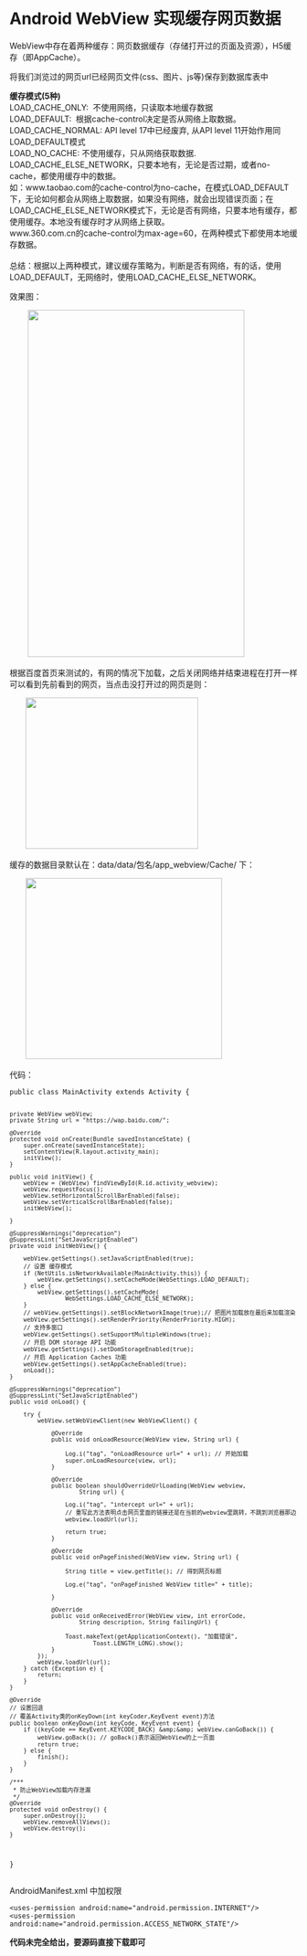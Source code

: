 # Android WebView 实现缓存网页数据
  <p>WebView中存在着两种缓存：网页数据缓存（存储打开过的页面及资源），H5缓存（即AppCache）。</p> 
<p>将我们浏览过的网页url已经网页文件(css、图片、js等)保存到数据库表中</p> 
<p><strong>缓存模式(5种)</strong><br> LOAD_CACHE_ONLY: &nbsp;不使用网络，只读取本地缓存数据<br> LOAD_DEFAULT: &nbsp;根据cache-control决定是否从网络上取数据。<br> LOAD_CACHE_NORMAL: API level 17中已经废弃, 从API level 11开始作用同LOAD_DEFAULT模式<br> LOAD_NO_CACHE: 不使用缓存，只从网络获取数据.<br> LOAD_CACHE_ELSE_NETWORK，只要本地有，无论是否过期，或者no-cache，都使用缓存中的数据。<br> 如：www.taobao.com的cache-control为no-cache，在模式LOAD_DEFAULT下，无论如何都会从网络上取数据，如果没有网络，就会出现错误页面；在LOAD_CACHE_ELSE_NETWORK模式下，无论是否有网络，只要本地有缓存，都使用缓存。本地没有缓存时才从网络上获取。<br> www.360.com.cn的cache-control为max-age=60，在两种模式下都使用本地缓存数据。<br> <br> 总结：根据以上两种模式，建议缓存策略为，判断是否有网络，有的话，使用LOAD_DEFAULT，无网络时，使用LOAD_CACHE_ELSE_NETWORK。</p> 
<p>效果图：</p> 
<p>&nbsp;&nbsp;&nbsp;&nbsp;&nbsp;&nbsp;&nbsp;&nbsp;<img alt="" height="608" src="http://images2015.cnblogs.com/blog/1041439/201612/1041439-20161213180025167-752240917.gif" width="379"></p> 
<p>根据百度首页来测试的，有网的情况下加载，之后关闭网络并结束进程在打开一样可以看到先前看到的网页，当点击没打开过的网页是则：</p> 
<p>&nbsp; &nbsp; &nbsp; &nbsp;<img alt="" height="265" src="http://images2015.cnblogs.com/blog/1041439/201612/1041439-20161213180049651-1835223746.png" width="302"></p> 
<p>缓存的数据目录默认在：data/data/包名/app_webview/Cache/ 下：</p> 
<p>&nbsp; &nbsp; &nbsp; &nbsp;<img alt="" height="317" src="http://images2015.cnblogs.com/blog/1041439/201612/1041439-20161213180103401-1926339804.png" width="344"></p> 
<p>代码：</p> 
<pre><code class="language-java">public class MainActivity extends Activity {

    private WebView webView;
    private String url = "https://wap.baidu.com/";

    @Override
    protected void onCreate(Bundle savedInstanceState) {
        super.onCreate(savedInstanceState);
        setContentView(R.layout.activity_main);
        initView();
    }

    public void initView() {
        webView = (WebView) findViewById(R.id.activity_webview);
        webView.requestFocus();
        webView.setHorizontalScrollBarEnabled(false);
        webView.setVerticalScrollBarEnabled(false);
        initWebView();

    }

    @SuppressWarnings("deprecation")
    @SuppressLint("SetJavaScriptEnabled")
    private void initWebView() {

        webView.getSettings().setJavaScriptEnabled(true);
        // 设置 缓存模式
        if (NetUtils.isNetworkAvailable(MainActivity.this)) {
            webView.getSettings().setCacheMode(WebSettings.LOAD_DEFAULT);
        } else {
            webView.getSettings().setCacheMode(
                    WebSettings.LOAD_CACHE_ELSE_NETWORK);
        }
        // webView.getSettings().setBlockNetworkImage(true);// 把图片加载放在最后来加载渲染
        webView.getSettings().setRenderPriority(RenderPriority.HIGH);
        // 支持多窗口
        webView.getSettings().setSupportMultipleWindows(true);
        // 开启 DOM storage API 功能
        webView.getSettings().setDomStorageEnabled(true);
        // 开启 Application Caches 功能
        webView.getSettings().setAppCacheEnabled(true);
        onLoad();
    }

    @SuppressWarnings("deprecation")
    @SuppressLint("SetJavaScriptEnabled")
    public void onLoad() {

        try {
            webView.setWebViewClient(new WebViewClient() {

                @Override
                public void onLoadResource(WebView view, String url) {

                    Log.i("tag", "onLoadResource url=" + url); // 开始加载
                    super.onLoadResource(view, url);
                }

                @Override
                public boolean shouldOverrideUrlLoading(WebView webview,
                        String url) {

                    Log.i("tag", "intercept url=" + url);
                    // 重写此方法表明点击网页里面的链接还是在当前的webview里跳转，不跳到浏览器那边
                    webview.loadUrl(url);

                    return true;
                }

                @Override
                public void onPageFinished(WebView view, String url) {

                    String title = view.getTitle(); // 得到网页标题

                    Log.e("tag", "onPageFinished WebView title=" + title);

                }

                @Override
                public void onReceivedError(WebView view, int errorCode,
                        String description, String failingUrl) {

                    Toast.makeText(getApplicationContext(), "加载错误",
                            Toast.LENGTH_LONG).show();
                }
            });
            webView.loadUrl(url);
        } catch (Exception e) {
            return;
        }
    }

    @Override
    // 设置回退
    // 覆盖Activity类的onKeyDown(int keyCoder,KeyEvent event)方法
    public boolean onKeyDown(int keyCode, KeyEvent event) {
        if ((keyCode == KeyEvent.KEYCODE_BACK) &amp;&amp; webView.canGoBack()) {
            webView.goBack(); // goBack()表示返回WebView的上一页面
            return true;
        } else {
            finish();
        }
    }

    /***
     * 防止WebView加载内存泄漏
     */
    @Override
    protected void onDestroy() {
        super.onDestroy();
        webView.removeAllViews();
        webView.destroy();
    }

}</code></pre> 
<p>AndroidManifest.xml&nbsp;中加权限</p> 
<pre><code class="language-html">&lt;uses-permission android:name="android.permission.INTERNET"/&gt;
&lt;uses-permission android:name="android.permission.ACCESS_NETWORK_STATE"/&gt;   </code></pre> 
<p><strong>代码未完全给出，要源码直接下载即可</strong></p> 
